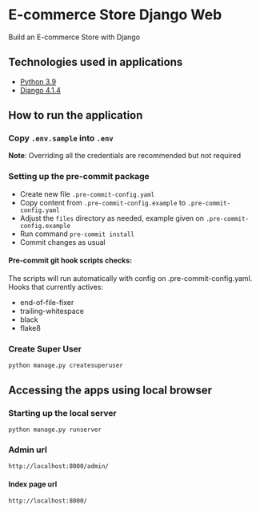 # E-commerce Store Django Web
Build an E-commerce Store with Django

## Technologies used in applications
- [Python 3.9](https://docs.python.org/3.9/)
- [Django 4.1.4](https://docs.djangoproject.com/en/4.1/)

## How to run the application
### Copy `.env.sample` into `.env`
**Note**: Overriding all the credentials are recommended but not required

### Setting up the pre-commit package
- Create new file `.pre-commit-config.yaml`
- Copy content from `.pre-commit-config.example` to `.pre-commit-config.yaml`
- Adjust the `files` directory as needed, example given on `.pre-commit-config.example`
- Run command `pre-commit install`
- Commit changes as usual

#### Pre-commit git hook scripts checks:
The scripts will run automatically with config on .pre-commit-config.yaml.
Hooks that currently actives:
- end-of-file-fixer
- trailing-whitespace
- black
- flake8

### Create Super User
```
python manage.py createsuperuser
```

## Accessing the apps using local browser
### Starting up the local server
```
python manage.py runserver
```
### Admin url
```
http://localhost:8000/admin/
```
#### Index page url
```
http://localhost:8000/
```
